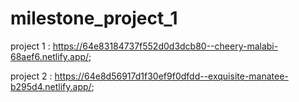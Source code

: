 # milestone_project_1

project 1 : https://64e83184737f552d0d3dcb80--cheery-malabi-68aef6.netlify.app/;

project 2 : https://64e8d56917d1f30ef9f0dfdd--exquisite-manatee-b295d4.netlify.app/;
